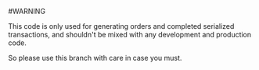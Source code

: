 #WARNING

This code is only used for generating orders and completed serialized transactions,
and shouldn't be mixed with any development and production code.

So please use this branch with care in case you must.


